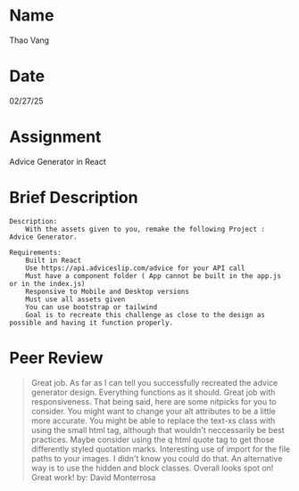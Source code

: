 # Name
Thao Vang

# Date
02/27/25

# Assignment
Advice Generator in React

# Brief Description
    Description:
        With the assets given to you, remake the following Project : Advice Generator.

    Requirements:
        Built in React
        Use https://api.adviceslip.com/advice for your API call
        Must have a component folder ( App cannot be built in the app.js or in the index.js)
        Responsive to Mobile and Desktop versions
        Must use all assets given
        You can use bootstrap or tailwind
        Goal is to recreate this challenge as close to the design as possible and having it function properly.

# Peer Review
>Great job. As far as I can tell you successfully recreated the advice generator design. Everything functions as it should. Great job with responsiveness. That being said, here are some nitpicks for you to consider. You might want to change your alt attributes to be a little more accurate. You might be able to replace the text-xs class with using the small html tag, although that wouldn't neccessarily be best practices. Maybe consider using the q html quote tag to get those differently styled quotation marks. Interesting use of import for the file paths to your images. I didn't know you could do that. An alternative way is to use the hidden and block classes. Overall looks spot on! Great work!
by: David Monterrosa